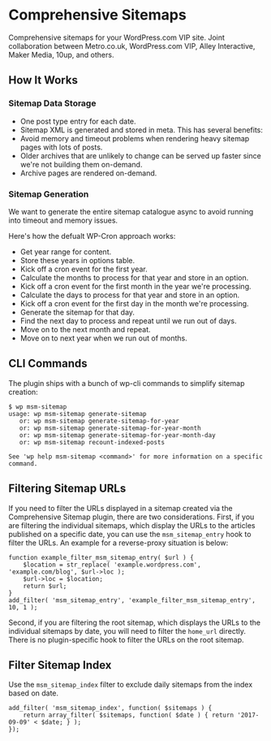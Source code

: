 Comprehensive Sitemaps
===========

Comprehensive sitemaps for your WordPress.com VIP site. Joint collaboration between Metro.co.uk, WordPress.com VIP, Alley Interactive, Maker Media, 10up, and others.

## How It Works

### Sitemap Data Storage

* One post type entry for each date.
* Sitemap XML is generated and stored in meta. This has several benefits:
 * Avoid memory and timeout problems when rendering heavy sitemap pages with lots of posts.
 * Older archives that are unlikely to change can be served up faster since we're not building them on-demand.
* Archive pages are rendered on-demand.

### Sitemap Generation

We want to generate the entire sitemap catalogue async to avoid running into timeout and memory issues.

Here's how the defualt WP-Cron approach works:

* Get year range for content.
* Store these years in options table.
* Kick off a cron event for the first year.
* Calculate the months to process for that year and store in an option.
* Kick off a cron event for the first month in the year we're processing.
* Calculate the days to process for that year and store in an option.
* Kick off a cron event for the first day in the month we're processing.
* Generate the sitemap for that day.
* Find the next day to process and repeat until we run out of days.
* Move on to the next month and repeat.
* Move on to next year when we run out of months.

## CLI Commands

The plugin ships with a bunch of wp-cli commands to simplify sitemap creation:

```
$ wp msm-sitemap
usage: wp msm-sitemap generate-sitemap
   or: wp msm-sitemap generate-sitemap-for-year
   or: wp msm-sitemap generate-sitemap-for-year-month
   or: wp msm-sitemap generate-sitemap-for-year-month-day
   or: wp msm-sitemap recount-indexed-posts

See 'wp help msm-sitemap <command>' for more information on a specific command.
```

## Filtering Sitemap URLs

If you need to filter the URLs displayed in a sitemap created via the Comprehensive Sitemap plugin, there are two considerations. First, if you are filtering the individual sitemaps, which display the URLs to the articles published on a specific date, you can use the `msm_sitemap_entry` hook to filter the URLs. An example for a reverse-proxy situation is below:

```
function example_filter_msm_sitemap_entry( $url ) {
    $location = str_replace( 'example.wordpress.com', 'example.com/blog', $url->loc );
    $url->loc = $location;
    return $url;
}
add_filter( 'msm_sitemap_entry', 'example_filter_msm_sitemap_entry', 10, 1 );
```

Second, if you are filtering the root sitemap, which displays the URLs to the individual sitemaps by date, you will need to filter the `home_url` directly. There is no plugin-specific hook to filter the URLs on the root sitemap.


## Filter Sitemap Index

Use the `msm_sitemap_index` filter to exclude daily sitemaps from the index based on date.

```
add_filter( 'msm_sitemap_index', function( $sitemaps ) {
	return array_filter( $sitemaps, function( $date ) { return '2017-09-09' < $date; } );
});
```
